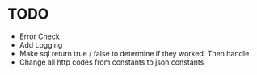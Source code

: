 # TODO
- Error Check
- Add Logging
- Make sql return true / false to determine if they worked. Then handle
- Change all http codes from constants to json constants
